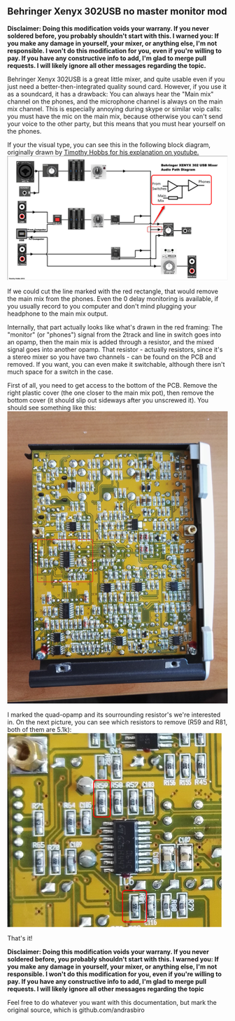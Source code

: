## Behringer Xenyx 302USB no master monitor mod ##

**Disclaimer: Doing this modification voids your warrany. If you never soldered before, you probably shouldn't start with this. I warned you: If you make any damage in yourself, your mixer, or anything else, I'm not responsible. I won't do this modification for you, even if you're willing to pay. If you have any constructive info to add, I'm glad to merge pull requests. I will likely ignore all other messages regarding the topic.**

Behringer Xenyx 302USB is a great little mixer, and quite usable even if you just need a better-then-integrated quality sound card. However, if you use it as a soundcard, it has a drawback: You can always hear the "Main mix" channel on the phones, and the microphone channel is always on the main mix channel. This is especially annoying during skype or similar voip calls: you must have the mic on the main mix, because otherwise you can't send your voice to the other party, but this means that you must hear yourself on the phones.

If your the visual type, you can see this in the following block diagram, originally drawn by [Timothy Hobbs for his explanation on youtube.](https://www.youtube.com/watch?v=pmKdOm7oibM)
![Block diagram](block.png)

If we could cut the line marked with the red rectangle, that would remove the main mix from the phones. Even the 0 delay monitoring is available, if you usually record to you computer and don't mind plugging your headphone to the main mix output.

Internally, that part actually looks like what's drawn in the red framing: The "monitor" (or "phones") signal from the 2track and line in switch goes into an opamp, then the main mix is added through a resistor, and the mixed signal goes into another opamp. That resistor - actually resistors, since it's a stereo mixer so you have two channels - can be found on the PCB and removed. If you want, you can even make it switchable, although there isn't much space for a switch in the case.

First of all, you need to get access to the bottom of the PCB. Remove the right plastic cover (the one closer to the main mix pot), then remove the bottom cover (it should slip out sideways after you unscrewed it). You should see something like this:
![Disassembled](disassembled.jpg)

I marked the quad-opamp and its sourrounding resistor's we're interested in. On the next picture, you can see which resistors to remove (R59 and R81, both of them are 5.1k):
![Resistors](resistors.png)

That's it!

**Disclaimer: Doing this modification voids your warrany. If you never soldered before, you probably shouldn't start with this. I warned you: If you make any damage in yourself, your mixer, or anything else, I'm not responsible. I won't do this modification for you, even if you're willing to pay. If you have any constructive info to add, I'm glad to merge pull requests. I will likely ignore all other messages regarding the topic**

Feel free to do whatever you want with this documentation, but mark the original source, which is github.com/andrasbiro